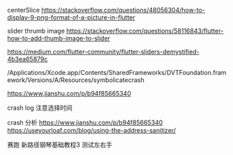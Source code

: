 
centerSlice
https://stackoverflow.com/questions/48056304/how-to-display-9-png-format-of-a-picture-in-flutter

slider thrumb image
https://stackoverflow.com/questions/58116843/flutter-how-to-add-thumb-image-to-slider

https://medium.com/flutter-community/flutter-sliders-demystified-4b3ea65879c

/Applications/Xcode.app/Contents/SharedFrameworks/DVTFoundation.framework/Versions/A/Resources/symbolicatecrash

https://www.jianshu.com/p/b94f85665340

crash log 注意选择时间

crash 分析
https://www.jianshu.com/p/b94f85665340
https://useyourloaf.com/blog/using-the-address-sanitizer/

赛跑
新路径钢琴基础教程3
测试左右手